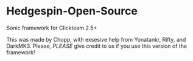 # Hedgespin-Open-Source
Sonic framework for Clickteam 2.5+

This was made by Chopp, with exsesive help from Yonatankr, Rifty, and DarkMK3.
Please, *PLEASE* give credit to us if you use this version of the framework!
